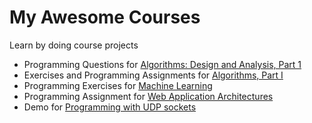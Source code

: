 My Awesome Courses
==================

Learn by doing course projects

* Programming Questions for [Algorithms: Design and Analysis, Part 1](https://class.coursera.org/algo-005)
* Exercises and Programming Assignments for [Algorithms, Part I](https://class.coursera.org/algs4partI-004)
* Programming Exercises for [Machine Learning](https://class.coursera.org/ml-006)
* Programming Assignment for [Web Application Architectures](https://class.coursera.org/webapplications-002)
* Demo for [Programming with UDP sockets](https://www.cs.rutgers.edu/~pxk/417/notes/sockets/udp.html)
